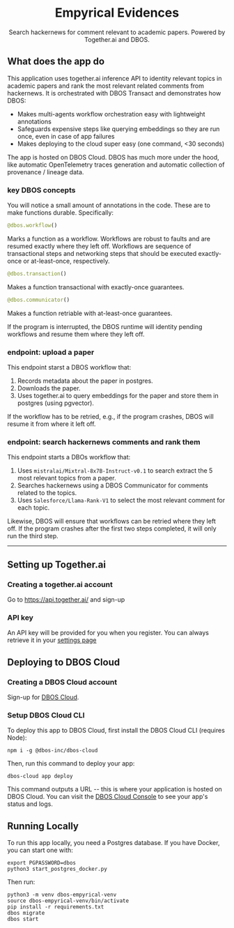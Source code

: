 <h1 align="center">Empyrical Evidences</h1>

<p align="center">
  Search hackernews for comment relevant to academic papers.
  Powered by Together.ai and DBOS.
</p>

## What does the app do

This application uses together.ai inference API to identity relevant topics in academic papers and rank the most relevant related comments from hackernews. It is orchestrated with DBOS Transact and demonstrates how DBOS:

- Makes multi-agents workflow orchestration easy with lightweight annotations
- Safeguards expensive steps like querying embeddings so they are run once, even in case of app failures
- Makes deploying to the cloud super easy (one command, <30 seconds)

The app is hosted on DBOS Cloud.
DBOS has much more under the hood, like automatic OpenTelemetry traces generation and automatic collection of provenance / lineage data.

### key DBOS concepts

You will notice a small amount of annotations in the code. These are to make functions durable. Specifically:

```python
@dbos.workflow()
```

Marks a function as a workflow. Workflows are robust to faults and are resumed exactly where they left off.
Workflows are sequence of transactional steps and networking steps that should be executed exactly-once or at-least-once, respectively.

```python
@dbos.transaction()
```

Makes a function transactional with exactly-once guarantees.

```python
@dbos.communicator()
```

Makes a function retriable with at-least-once guarantees.

If the program is interrupted, the DBOS runtime will identity pending workflows and resume them where they left off.

### endpoint: upload a paper

This endpoint starst a DBOS workflow that:

1. Records metadata about the paper in postgres.
2. Downloads the paper.
3. Uses together.ai to query embeddings for the paper and store them in postgres (using pgvector).

If the workflow has to be retried, e.g., if the program crashes, DBOS will resume it from where it left off.

### endpoint: search hackernews comments and rank them

This endpoint starts a DBOs workflow that:

1. Uses `mistralai/Mixtral-8x7B-Instruct-v0.1` to search extract the 5 most relevant topics from a paper.
2. Searches hackernews using a DBOS Communicator for comments related to the topics.
3. Uses `Salesforce/Llama-Rank-V1` to select the most relevant comment for each topic.

Likewise, DBOS will ensure that workflows can be retried where they left off. If the program crashes after the first two steps completed, it will only run the third step.

---

## Setting up Together.ai

### Creating a together.ai account

Go to https://api.together.ai/ and sign-up

### API key

An API key will be provided for you when you register. You can always retrieve it in your [settings page](https://api.together.ai/settings/api-keys)

## Deploying to DBOS Cloud

### Creating a DBOS Cloud account

Sign-up for [DBOS Cloud](https://console.dbos.dev/).

### Setup DBOS Cloud CLI

To deploy this app to DBOS Cloud, first install the DBOS Cloud CLI (requires Node):

```shell
npm i -g @dbos-inc/dbos-cloud
```

Then, run this command to deploy your app:

```shell
dbos-cloud app deploy
```

This command outputs a URL -- this is where your application is hosted on DBOS Cloud.
You can visit the [DBOS Cloud Console](https://console.dbos.dev/) to see your app's status and logs.

## Running Locally

To run this app locally, you need a Postgres database.
If you have Docker, you can start one with:

```shell
export PGPASSWORD=dbos
python3 start_postgres_docker.py
```

Then run:

```shell
python3 -m venv dbos-empyrical-venv
source dbos-empyrical-venv/bin/activate
pip install -r requirements.txt
dbos migrate
dbos start
```
